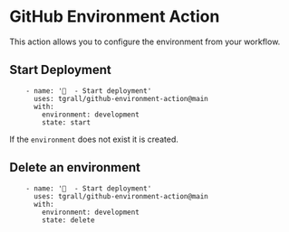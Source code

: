 # GitHub Environment Action

This action allows you to configure the environment from your workflow.


## Start Deployment

```
    - name: '🚢  - Start deployment'
      uses: tgrall/github-environment-action@main
      with:
        environment: development
        state: start
```

If the `environment` does not exist it is created.


## Delete an environment

```
    - name: '🚢  - Start deployment'
      uses: tgrall/github-environment-action@main
      with:
        environment: development
        state: delete
```